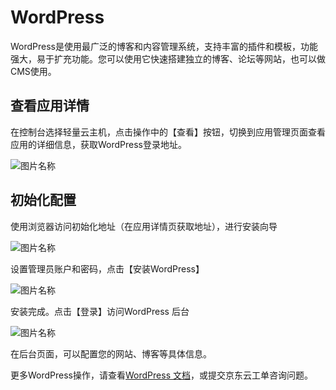 # WordPress

WordPress是使用最广泛的博客和内容管理系统，支持丰富的插件和模板，功能强大，易于扩充功能。您可以使用它快速搭建独立的博客、论坛等网站，也可以做CMS使用。


## 查看应用详情


在控制台选择轻量云主机，点击操作中的【查看】按钮，切换到应用管理页面查看应用的详细信息，获取WordPress登录地址。


![图片名称](https://img1.jcloudcs.com/image/docs/10.png)




## 初始化配置

使用浏览器访问初始化地址（在应用详情页获取地址），进行安装向导


![图片名称](https://img1.jcloudcs.com/image/docs/10.png)


设置管理员账户和密码，点击【安装WordPress】


![图片名称](https://img1.jcloudcs.com/image/docs/10.png)

安装完成。点击【登录】访问WordPress 后台

![图片名称](https://img1.jcloudcs.com/image/docs/10.png)


在后台页面，可以配置您的网站、博客等具体信息。

更多WordPress操作，请查看[WordPress 文档](https://wordpress.org/support)，或提交京东云工单咨询问题。




